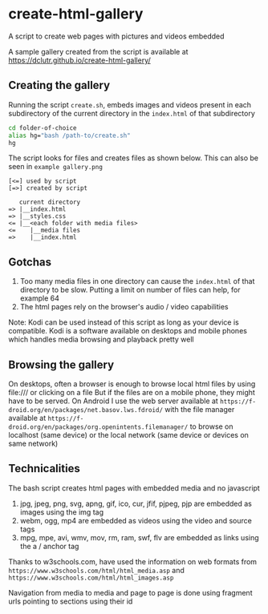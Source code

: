 # create-html-gallery
A script to create web pages with pictures and videos embedded

A sample gallery created from the script is available at https://dclutr.github.io/create-html-gallery/

## Creating the gallery
Running the script `create.sh`, embeds images and videos present in each subdirectory of the current directory in the `index.html` of that subdirectory
```bash
cd folder-of-choice
alias hg="bash /path-to/create.sh"
hg
```
The script looks for files and creates files as shown below. This can also be seen in `example gallery.png`
```
[<=] used by script
[=>] created by script

   current directory
=> |__index.html
=> |__styles.css
<= |__<each folder with media files>
<=    |__media files
=>    |__index.html
```

## Gotchas
1. Too many media files in one directory can cause the `index.html` of that directory to be slow. Putting a limit on number of files can help, for example 64
2. The html pages rely on the browser's audio / video capabilities

Note: Kodi can be used instead of this script as long as your device is compatible.
Kodi is a software available on desktops and mobile phones which handles media browsing and playback pretty well

## Browsing the gallery
On desktops, often a browser is enough to browse local html files by using file:/// or clicking on a file
But if the files are on a mobile phone, they might have to be served. 
On Android I use 
the web server available at `https://f-droid.org/en/packages/net.basov.lws.fdroid/` with 
the file manager available at `https://f-droid.org/en/packages/org.openintents.filemanager/`
to browse on localhost (same device) or the local network (same device or devices on same network)

## Technicalities
The bash script creates html pages with embedded media and no javascript
1. jpg, jpeg, png, svg, apng, gif, ico, cur, jfif, pjpeg, pjp are embedded as images using the img tag
2. webm, ogg, mp4 are embedded as videos using the video and source tags
3. mpg, mpe, avi, wmv, mov, rm, ram, swf, flv are embedded as links using the a / anchor tag

Thanks to w3schools.com,
have used the information on web formats from `https://www.w3schools.com/html/html_media.asp` and `https://www.w3schools.com/html/html_images.asp`

Navigation from media to media and page to page is done using fragment urls pointing to sections using their id
